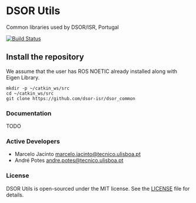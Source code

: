 # DSOR Utils
Common libraries used by DSOR/ISR, Portugal


[![Build Status](https://ci.dsor.isr.tecnico.ulisboa.pt/buildStatus/icon?job=GitHub+DSOR%2Fdsor_utils%2Fmain)](https://ci.dsor.isr.tecnico.ulisboa.pt/job/GitHub%20DSOR/job/dsor_utils/job/main/)

## Install the repository
We assume that the user has ROS NOETIC already installed along with Eigen Library.
```
mkdir -p ~/catkin_ws/src
cd ~/catkin_ws/src
git clone https://github.com/dsor-isr/dsor_common
```

### Documentation
TODO

### Active Developers
- Marcelo Jacinto <marcelo.jacinto@tecnico.ulisboa.pt>
- André Potes <andre.potes@tecnico.ulisboa.pt>

### License
DSOR Utils is open-sourced under the MIT license. See the [LICENSE](LICENSE) file for details.
